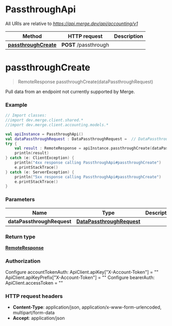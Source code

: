 # PassthroughApi

All URIs are relative to *https://api.merge.dev/api/accounting/v1*

Method | HTTP request | Description
------------- | ------------- | -------------
[**passthroughCreate**](PassthroughApi.md#passthroughCreate) | **POST** /passthrough | 


<a name="passthroughCreate"></a>
# **passthroughCreate**
> RemoteResponse passthroughCreate(dataPassthroughRequest)



Pull data from an endpoint not currently supported by Merge.

### Example
```kotlin
// Import classes:
//import dev.merge.client.shared.*
//import dev.merge.client.accounting.models.*

val apiInstance = PassthroughApi()
val dataPassthroughRequest : DataPassthroughRequest =  // DataPassthroughRequest | 
try {
    val result : RemoteResponse = apiInstance.passthroughCreate(dataPassthroughRequest)
    println(result)
} catch (e: ClientException) {
    println("4xx response calling PassthroughApi#passthroughCreate")
    e.printStackTrace()
} catch (e: ServerException) {
    println("5xx response calling PassthroughApi#passthroughCreate")
    e.printStackTrace()
}
```

### Parameters

Name | Type | Description  | Notes
------------- | ------------- | ------------- | -------------
 **dataPassthroughRequest** | [**DataPassthroughRequest**](DataPassthroughRequest.md)|  |

### Return type

[**RemoteResponse**](RemoteResponse.md)

### Authorization


Configure accountTokenAuth:
    ApiClient.apiKey["X-Account-Token"] = ""
    ApiClient.apiKeyPrefix["X-Account-Token"] = ""
Configure bearerAuth:
    ApiClient.accessToken = ""

### HTTP request headers

 - **Content-Type**: application/json, application/x-www-form-urlencoded, multipart/form-data
 - **Accept**: application/json

